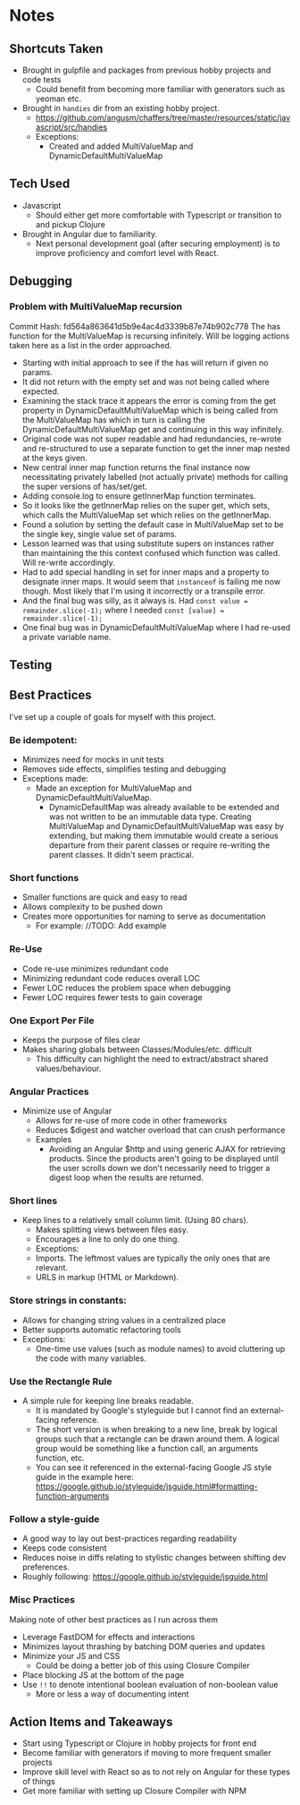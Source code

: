 Notes
====

Shortcuts Taken
----
- Brought in gulpfile and packages from previous hobby projects and code tests
  - Could benefit from becoming more familiar with generators such as yeoman
  etc.
- Brought in `handies` dir from an existing hobby project.
  - https://github.com/angusm/chaffers/tree/master/resources/static/javascript/src/handies
  - Exceptions:
    - Created and added MultiValueMap and DynamicDefaultMultiValueMap
  
Tech Used
----
- Javascript
  - Should either get more comfortable with Typescript or transition to and
  pickup Clojure
- Brought in Angular due to familiarity.
  - Next personal development goal (after securing employment) is to improve
  proficiency and comfort level with React.

Debugging
----
### Problem with MultiValueMap recursion
Commit Hash: fd564a863641d5b9e4ac4d3339b87e74b902c778
The has function for the MultiValueMap is recursing infinitely. Will be logging
actions taken here as a list in the order approached.
- Starting with initial approach to see if the has will return if given no
params.
- It did not return with the empty set and was not being called where expected.
- Examining the stack trace it appears the error is coming from the get property
in DynamicDefaultMultiValueMap which is being called from the MultiValueMap has
which in turn is calling the DynamicDefaultMultiValueMap get and continuing in
this way infinitely.
- Original code was not super readable and had redundancies, re-wrote and
re-structured to use a separate function to get the inner map nested at the
keys given.
- New central inner map function returns the final instance now necessitating
privately labelled (not actually private) methods for calling the super versions
of has/set/get.
- Adding console.log to ensure getInnerMap function terminates.
- So it looks like the getInnerMap relies on the super get, which sets, which
calls the MultiValueMap set which relies on the getInnerMap.
- Found a solution by setting the default case in MultiValueMap set to be the
single key, single value set of params.
- Lesson learned was that using substitute supers on instances rather than
maintaining the this context confused which function was called. Will re-write
accordingly.
- Had to add special handling in set for inner maps and a property to designate
inner maps. It would seem that `instanceof` is failing me now though. Most
likely that I'm using it incorrectly or a transpile error.
- And the final bug was silly, as it always is. Had 
`const value = remainder.slice(-1);` where I needed
`const [value] = remainder.slice(-1);`
- One final bug was in DynamicDefaultMultiValueMap where I had re-used a private
variable name.

Testing
----


Best Practices
----
I've set up a couple of goals for myself with this project.

### Be idempotent:
- Minimizes need for mocks in unit tests
- Removes side effects, simplifies testing and debugging
- Exceptions made:
  - Made an exception for MultiValueMap and DynamicDefaultMultiValueMap.
    - DynamicDefaultMap was already available to be extended and was not written
    to be an immutable data type. Creating MultiValueMap and
    DynamicDefaultMultiValueMap was easy by extending, but making them immutable
    would create a serious departure from their parent classes or require
    re-writing the parent classes. It didn't seem practical.
### Short functions
- Smaller functions are quick and easy to read
- Allows complexity to be pushed down
- Creates more opportunities for naming to serve as documentation
  - For example:
  //TODO: Add example
### Re-Use
- Code re-use minimizes redundant code
- Minimizing redundant code reduces overall LOC
- Fewer LOC reduces the problem space when debugging
- Fewer LOC requires fewer tests to gain coverage
### One Export Per File
- Keeps the purpose of files clear
- Makes sharing globals between Classes/Modules/etc. difficult
  - This difficulty can highlight the need to extract/abstract shared
  values/behaviour.
### Angular Practices
- Minimize use of Angular
  - Allows for re-use of more code in other frameworks
  - Reduces $digest and watcher overload that can crush performance
  - Examples
    - Avoiding an Angular $http and using generic AJAX for retrieving products.
    Since the products aren't going to be displayed until the user scrolls down
    we don't necessarily need to trigger a digest loop when the results are
    returned.
### Short lines
- Keep lines to a relatively small column limit. (Using 80 chars).
    - Makes splitting views between files easy.
    - Encourages a line to only do one thing.
    - Exceptions:
    - Imports. The leftmost values are typically the only ones that are
    relevant.
    - URLS in markup (HTML or Markdown).
### Store strings in constants:
- Allows for changing string values in a centralized place
- Better supports automatic refactoring tools
- Exceptions:
  - One-time use values (such as module names) to avoid cluttering up the code
  with many variables.
### Use the Rectangle Rule
- A simple rule for keeping line breaks readable.
  - It is mandated by Google's styleguide but I cannot find an external-facing
  reference.
  - The short version is when breaking to a new line, break by logical groups
  such that a rectangle can be drawn around them. A logical group would be
  something like a function call, an arguments function, etc.
  - You can see it referenced in the external-facing Google JS style guide in
  the example here:
  https://google.github.io/styleguide/jsguide.html#formatting-function-arguments
### Follow a style-guide
- A good way to lay out best-practices regarding readability
- Keeps code consistent
- Reduces noise in diffs relating to stylistic changes between shifting dev
preferences.
- Roughly following: https://google.github.io/styleguide/jsguide.html
### Misc Practices
Making note of other best practices as I run across them
- Leverage FastDOM for effects and interactions
 - Minimizes layout thrashing by batching DOM queries and updates
- Minimize your JS and CSS
  - Could be doing a better job of this using Closure Compiler
- Place blocking JS at the bottom of the page
- Use `!!` to denote intentional boolean evaluation of non-boolean value
  - More or less a way of documenting intent

Action Items and Takeaways
----
- Start using Typescript or Clojure in hobby projects for front end
- Become familiar with generators if moving to more frequent smaller projects
- Improve skill level with React so as to not rely on Angular for these types of
things
- Get more familiar with setting up Closure Compiler with NPM
